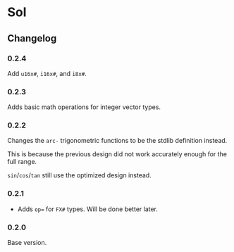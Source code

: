 # Sol
## Changelog

### 0.2.4

Add `u16x#`, `i16x#`, and `i8x#`.

### 0.2.3

Adds basic math operations for integer vector types.

### 0.2.2

Changes the `arc-` trigonometric functions to be the stdlib definition instead.

This is because the previous design did not work accurately enough for the full range.

`sin`/`cos`/`tan` still use the optimized design instead.

### 0.2.1

- Adds `op=` for `FX#` types. Will be done better later.

### 0.2.0

Base version.
